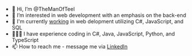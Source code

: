 - 👋 Hi, I’m @TheManOfTeel
- 👀 I’m interested in web development with an emphasis on the back-end
- 🏢 I'm currently [working](https://github.com/danny-teel-sts) in web delopment utilizing C#, JavaScript, and SQL
- 👨🏻‍💻 I have experience coding in C#, Java, JavaScript, Python, and TypeScript
- 📫 How to reach me - message me via [LinkedIn](https://www.linkedin.com/in/daniel-teel-a6465017b)

<!---
TheManOfTeel/TheManOfTeel is a ✨ special ✨ repository because its `README.md` (this file) appears on your GitHub profile.
You can click the Preview link to take a look at your changes.
--->
